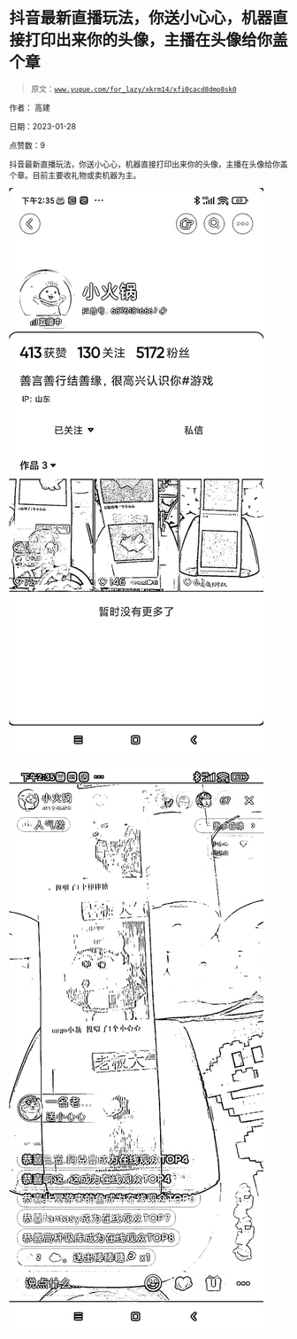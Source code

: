 # 抖音最新直播玩法，你送小心心，机器直接打印出来你的头像，主播在头像给你盖个章

> 原文：[`www.yuque.com/for_lazy/xkrm14/xfi0cacd8dmo8sk0`](https://www.yuque.com/for_lazy/xkrm14/xfi0cacd8dmo8sk0)



作者： 高建 

日期：2023-01-28 

点赞数：9 

抖音最新直播玩法，你送小心心，机器直接打印出来你的头像，主播在头像给你盖个章。目前主要收礼物或卖机器为主。 

![](img/615d0da3b8f6915587e30d2698cf2226.png) 

![](img/964a5328a5322414631593cda7d773a7.png) 

